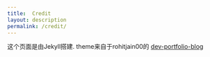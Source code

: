 ```yaml
---
title:  Credit
layout: description
permalink: /credit/
---
```


这个页面是由Jekyll搭建. theme来自于rohitjain00的 [dev-portfolio-blog](https://github.com/rohitjain00/dev-portfolio-blog) 